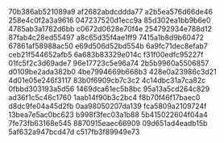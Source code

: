 70b386ab521089a9
af2682abdcddda77
a2b5ea576d66de46
258e4c0f2a3a9616
047237520d1ecc9a
85d302ea1bb9b6e0
4785ab3a1782d6bb
c0672d0628e70f4e
254792934e788d12
87fab4c28ed55497
a8c65d35f4ae1ff9
7415a1b8d9b60472
67861af58988ac50
e69d506d52bd554b
6a9fc71dec8efab7
ceb21f544652afb5
6a683b83329e014c
f31f00edfc95227f
01fc5f2c3d69ade7
96e17723c5e96a74
2b5b9960a5506857
d0109be2ada382b0
4be7994669b668b3
428e0a23986c3d21
4d01e05e246f3117
83b0f6909cb7c3c2
4c14dbc31a7ca82c
0fbbd303193a5d56
1469dca61ec5b8bc
95a13a5cd264c829
ad36f1c5c46c1760
1aab14f90b3c2bc4
f8b70f46f17baec0
d8dc9fe04a45d2fb
0aa98050207da139
fca5809a2109724f
13bea7e5ac0bc623
b998f3fec03a1b88
5b415022604f04a4
7fe73fb63168e545
8870915eaec66909
09d651ad4eadb15b
5af632a947bcd47d
c517fb3f89949e73
